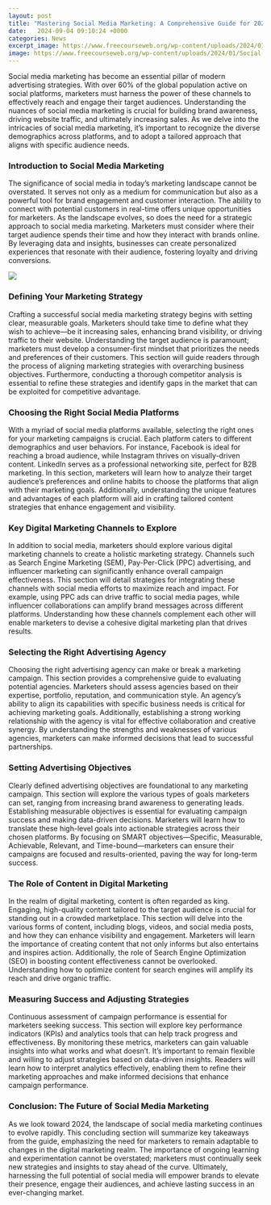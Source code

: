 ```yaml
---
layout: post
title: "Mastering Social Media Marketing: A Comprehensive Guide for 2024"
date:   2024-09-04 09:10:24 +0000
categories: News
excerpt_image: https://www.freecourseweb.org/wp-content/uploads/2024/01/Social-Media-Marketing-A-Comprehensive-Guide.jpg
image: https://www.freecourseweb.org/wp-content/uploads/2024/01/Social-Media-Marketing-A-Comprehensive-Guide.jpg
---
```


Social media marketing has become an essential pillar of modern advertising strategies. With over 60% of the global population active on social platforms, marketers must harness the power of these channels to effectively reach and engage their target audiences. Understanding the nuances of social media marketing is crucial for building brand awareness, driving website traffic, and ultimately increasing sales. As we delve into the intricacies of social media marketing, it’s important to recognize the diverse demographics across platforms, and to adopt a tailored approach that aligns with specific audience needs.
### Introduction to Social Media Marketing
The significance of social media in today’s marketing landscape cannot be overstated. It serves not only as a medium for communication but also as a powerful tool for brand engagement and customer interaction. The ability to connect with potential customers in real-time offers unique opportunities for marketers. As the landscape evolves, so does the need for a strategic approach to social media marketing. Marketers must consider where their target audience spends their time and how they interact with brands online. By leveraging data and insights, businesses can create personalized experiences that resonate with their audience, fostering loyalty and driving conversions.

![](https://www.freecourseweb.org/wp-content/uploads/2024/01/Social-Media-Marketing-A-Comprehensive-Guide.jpg)
### Defining Your Marketing Strategy
Crafting a successful social media marketing strategy begins with setting clear, measurable goals. Marketers should take time to define what they wish to achieve—be it increasing sales, enhancing brand visibility, or driving traffic to their website. Understanding the target audience is paramount; marketers must develop a consumer-first mindset that prioritizes the needs and preferences of their customers. This section will guide readers through the process of aligning marketing strategies with overarching business objectives. Furthermore, conducting a thorough competitor analysis is essential to refine these strategies and identify gaps in the market that can be exploited for competitive advantage.
### Choosing the Right Social Media Platforms
With a myriad of social media platforms available, selecting the right ones for your marketing campaigns is crucial. Each platform caters to different demographics and user behaviors. For instance, Facebook is ideal for reaching a broad audience, while Instagram thrives on visually-driven content. LinkedIn serves as a professional networking site, perfect for B2B marketing. In this section, marketers will learn how to analyze their target audience’s preferences and online habits to choose the platforms that align with their marketing goals. Additionally, understanding the unique features and advantages of each platform will aid in crafting tailored content strategies that enhance engagement and visibility.
### Key Digital Marketing Channels to Explore
In addition to social media, marketers should explore various digital marketing channels to create a holistic marketing strategy. Channels such as Search Engine Marketing (SEM), Pay-Per-Click (PPC) advertising, and influencer marketing can significantly enhance overall campaign effectiveness. This section will detail strategies for integrating these channels with social media efforts to maximize reach and impact. For example, using PPC ads can drive traffic to social media pages, while influencer collaborations can amplify brand messages across different platforms. Understanding how these channels complement each other will enable marketers to devise a cohesive digital marketing plan that drives results.
### Selecting the Right Advertising Agency
Choosing the right advertising agency can make or break a marketing campaign. This section provides a comprehensive guide to evaluating potential agencies. Marketers should assess agencies based on their expertise, portfolio, reputation, and communication style. An agency’s ability to align its capabilities with specific business needs is critical for achieving marketing goals. Additionally, establishing a strong working relationship with the agency is vital for effective collaboration and creative synergy. By understanding the strengths and weaknesses of various agencies, marketers can make informed decisions that lead to successful partnerships.
### Setting Advertising Objectives
Clearly defined advertising objectives are foundational to any marketing campaign. This section will explore the various types of goals marketers can set, ranging from increasing brand awareness to generating leads. Establishing measurable objectives is essential for evaluating campaign success and making data-driven decisions. Marketers will learn how to translate these high-level goals into actionable strategies across their chosen platforms. By focusing on SMART objectives—Specific, Measurable, Achievable, Relevant, and Time-bound—marketers can ensure their campaigns are focused and results-oriented, paving the way for long-term success.
### The Role of Content in Digital Marketing
In the realm of digital marketing, content is often regarded as king. Engaging, high-quality content tailored to the target audience is crucial for standing out in a crowded marketplace. This section will delve into the various forms of content, including blogs, videos, and social media posts, and how they can enhance visibility and engagement. Marketers will learn the importance of creating content that not only informs but also entertains and inspires action. Additionally, the role of Search Engine Optimization (SEO) in boosting content effectiveness cannot be overlooked. Understanding how to optimize content for search engines will amplify its reach and drive organic traffic.
### Measuring Success and Adjusting Strategies
Continuous assessment of campaign performance is essential for marketers seeking success. This section will explore key performance indicators (KPIs) and analytics tools that can help track progress and effectiveness. By monitoring these metrics, marketers can gain valuable insights into what works and what doesn’t. It’s important to remain flexible and willing to adjust strategies based on data-driven insights. Readers will learn how to interpret analytics effectively, enabling them to refine their marketing approaches and make informed decisions that enhance campaign performance.
### Conclusion: The Future of Social Media Marketing
As we look toward 2024, the landscape of social media marketing continues to evolve rapidly. This concluding section will summarize key takeaways from the guide, emphasizing the need for marketers to remain adaptable to changes in the digital marketing realm. The importance of ongoing learning and experimentation cannot be overstated; marketers must continually seek new strategies and insights to stay ahead of the curve. Ultimately, harnessing the full potential of social media will empower brands to elevate their presence, engage their audiences, and achieve lasting success in an ever-changing market.